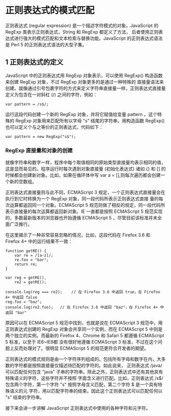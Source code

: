 # 正则表达式的模式匹配

正则表达式 (regular expression) 是一个描述字符模式的对象。JavaScript 的 RegExp 类表示正则表达式，String 和 RegExp 都定义了方法，
后者使用正则表达式进行强大的模式匹配和文本检索与替换功能。JavaScript 的正则表达式语法是 Perl 5 的正则表达式语法的大型子集。

## 1 正则表达式的定义

JavaScript 中的正则表达式用 RegExp 对象表示，可以使用 RegExp() 构造函数来创建 RegExp 对象，不过 RegExp 对象更多的是通过一种特殊的
直接量语法来创建。就像通过引号包裹字符的方式来定义字符串直接量一样，正则表达式直接量定义为包含在一对斜杠 (/) 之间的字符，例如：

    var pattern = /s$/;

运行这段代码创建一个新的 RegExp 对象，并将它赋值给变量 pattern 。这个特殊的 RegExp 对象用来匹配所有以字母 "s" 结尾的字符串。用构造函数
RegExp() 也可以定义个与之等价的正则表达式，代码如下：

    var pattern = new RegExp("s$");

### RegExp 直接量和对象的创建

就像字符串和数字一样，程序中每个取值相同的原始类型直接量均表示相同的值，这是显而易见的。程序运行时每次遇到对象直接量 (初始化表达式) 诸如
{} 和 [] 的时候都会创建新对象。比如，如果在循环体中写 var a = [],则每次遍历都会创建一个新的空数组。

正则表达式直接量则与此不同，ECMAScript 3 规定，一个正则表达式直接量会在执行到它时转换为一个 RegExp 对象，同一段代码所表示正则表达式直接
量的每次运算都返回同一个对象。ECMAScript 5 规范则做了相反的规定，同一段代码所表示直接量的每次运算都返回新对象。IE 一直都是按照
ECMAScript 5 规范实现的，多数最新版本的浏览器也开始遵循 ECMAScript 5 ，尽管目前该标准并未全面广泛推行。

在这里揭示了一种非常容易忽略的情况，比如，这段代码在 Firefox 3.6 和 Firefox 4+ 中的运行结果不一致：

    function getRE() {
        var re = /[a-z]/;
        re.foo = "bar";
        return re;
    }

    var reg = getRE(),
        re2 = getRE();

    console.log(reg === re2);    // 在 Firefox 3.6 中返回 true，在 Firefox 4+ 中返回 false
    reg.foo = "baz";
    console.log(re2.foo);   // 在 Firefox 3.6 中返回 "baz"，在 Firefox 4+ 中返回 "bar"

原因可以在 ECMAScript 5 规范中找到，也就是说在 ECMAScript 3 规范中，用正则表达式创建的 RegExp 对象会共享同一个实例，而在
ECMAScript 5 中则是两个独立的实例。而最新的 Firefox 4、Chrome 和 Safari 5 都遵循 ECMAScript 5 标准，以至于 IE6~IE8都
没有很好地遵循 ECMAScript 3 标准，不过在这个问题上反而处理对了。很明显 ECMAScript 5 的规范更符合开发者的期望。


正则表达式的模式规则是由一个字符序列组成的。包括所有字母和数字在内，大多数的字符都是按照直接量仅描述待匹配的字符的。如此说来，
正则表达式 /java/ 可以匹配任何包含 "java" 子串的字符串。除此之外，正则表达式中还有其他具有特殊语义的字符，这些字符并不按照
字面含义进行匹配。比如，正则表达式 /s$/ 包含两个字符，第一个字符 "s" 按照字母含义匹配，第二个字符 $ 是一个具有特殊语义的元
字符，用以匹配字符串的结束。因此这个正则表达式可以匹配任何以 "s" 结束的字符串。

接下来会进一步讲解 JavaScript 正则表达式中使用的各种字符和元字符。
